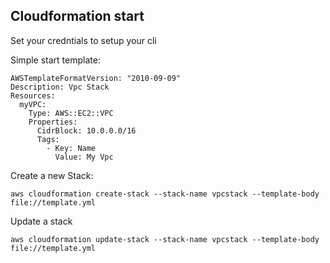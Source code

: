 ## Cloudformation start

Set your credntials to setup your cli

Simple start template:
```
AWSTemplateFormatVersion: "2010-09-09"
Description: Vpc Stack
Resources:
  myVPC:
    Type: AWS::EC2::VPC
    Properties:
      CidrBlock: 10.0.0.0/16
      Tags:
        - Key: Name
          Value: My Vpc
```

Create a new Stack:
```
aws cloudformation create-stack --stack-name vpcstack --template-body file://template.yml
```

Update a stack
```
aws cloudformation update-stack --stack-name vpcstack --template-body file://template.yml
```